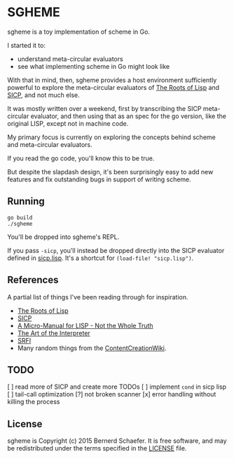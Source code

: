 # SGHEME

sgheme is a toy implementation of scheme in Go.

I started it to:

  * understand meta-circular evaluators
  * see what implementing scheme in Go might look like

With that in mind, then,
sgheme provides a host environment
sufficiently powerful to explore
the meta-circular evaluators of
[The Roots of Lisp] and [SICP],
and not much else.

It was mostly written over a weekend,
first by transcribing the SICP meta-circular evaluator,
and then using that as an spec for the go version,
like the original LISP, except not in machine code.

My primary focus is currently on
exploring the concepts behind scheme
and meta-circular evaluators.

If you read the go code, you'll know this to be true.

But despite the slapdash design,
it's been surprisingly easy
to add new features and fix outstanding bugs
in support of writing scheme.

## Running

```
go build
./sgheme
```

You'll be dropped into sgheme's REPL.

If you pass `-sicp`, you'll instead
be dropped directly into the SICP evaluator
defined in [sicp.lisp].
It's a shortcut for `(load-file! "sicp.lisp")`.

  [sicp.lisp]: sicp.lisp

## References

A partial list of things I've been reading through for inspiration.

  - [The Roots of Lisp]
  - [SICP]
  - [A Micro-Manual for LISP - Not the Whole Truth][micro-manual]
  - [The Art of the Interpreter][AIM-453]
  - [SRFI]
  - Many random things from the [ContentCreationWiki][c2].

  [The Roots of Lisp]: http://www.paulgraham.com/rootsoflisp.html
  [SICP]: http://sarabander.github.io/sicp/
  [micro-manual]: http://www.cse.sc.edu/~mgv/csce330f13/micromanualLISP.pdf
  [AIM-453]: ftp://publications.ai.mit.edu/ai-publications/pdf/AIM-453.pdf
  [SRFI]: http://srfi.schemers.org/
  [c2]: http://c2.com/cgi/wiki

## TODO

  [ ] read more of SICP and create more TODOs
  [ ] implement `cond` in sicp lisp
  [ ] tail-call optimization
  [?] not broken scanner
  [x] error handling without killing the process

## License

sgheme is Copyright (c) 2015 Bernerd Schaefer.
It is free software, and may be redistributed
under the terms specified in the [LICENSE] file.

  [LICENSE]: LICENSE.md
